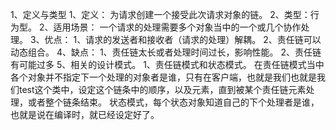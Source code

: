 1、定义与类型
	1、定义：
		为请求创建一个接受此次请求对象的链。
	2、类型：行为型。
2、适用场景：
	一个请求的处理需要多个对象当中的一个或几个协作处理。
3、优点：
	1、请求的发送者和接收者（请求的处理）解耦。
	2、责任链可以动态组合。
4、缺点：
	1、责任链太长或者处理时间过长，影响性能。
	2、责任链有可能过多
5、相关的设计模式。
	1、责任链模式和状态模式。
		在责任链模式当中各个对象并不指定下一个处理的对象者是谁，只有在客户端，也就是我们也就是我们test这个类中，设定这个链条中的顺序，以及元素，直到被某个责任链元素处理，或者整个链条结束。
		状态模式，每个状态对象知道自己的下个处理者是谁，也就是说在编译时，就已经设定好了。
